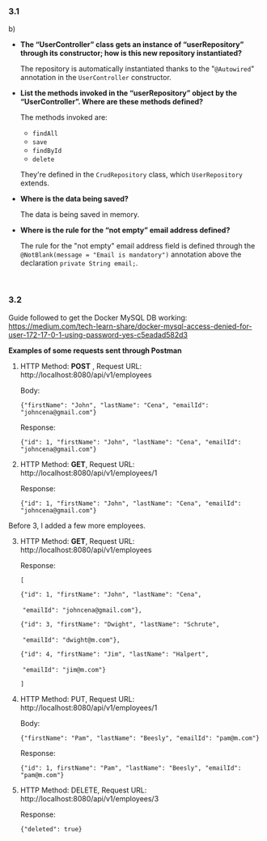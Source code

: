 ### 3.1

b)

* **The “UserController” class gets an instance of “userRepository” through its constructor; how is this new repository instantiated?**

  The repository is automatically instantiated thanks to the "`@Autowired`" annotation in the `UserController` constructor.

  

* **List the methods invoked in the “userRepository” object by the “UserController”. Where are these methods defined?**

  The methods invoked are:

  * `findAll`
  * `save`
  * `findById`
  * `delete`

  They're defined in the `CrudRepository` class, which `UserRepository` extends.

  

* **Where is the data being saved?**

  The data is being saved in memory. 

  

* **Where is the rule for the “not empty” email address defined?**

  The rule for the "not empty" email address field is defined through the `@NotBlank(message = "Email is mandatory")` annotation above the declaration `private String email;`.



​	

### 3.2

Guide followed to get the Docker MySQL DB working: https://medium.com/tech-learn-share/docker-mysql-access-denied-for-user-172-17-0-1-using-password-yes-c5eadad582d3

**Examples of some requests sent through Postman**

1. HTTP Method: **POST** , Request URL: http://localhost:8080/api/v1/employees 

   Body:

   `{"firstName": "John", "lastName": "Cena", "emailId": "johncena@gmail.com"}`

   Response:

   `{"id": 1, "firstName": "John", "lastName": "Cena", "emailId": "johncena@gmail.com"}`

2. HTTP Method: **GET**, Request URL: http://localhost:8080/api/v1/employees/1

   Response:

   `{"id": 1, "firstName": "John", "lastName": "Cena", "emailId": "johncena@gmail.com"}`

Before 3, I added a few more employees.

3. HTTP Method: **GET**, Request URL: http://localhost:8080/api/v1/employees

   Response:

   `[`

     `{"id": 1, "firstName": "John", "lastName": "Cena",`

   ​    `"emailId": "johncena@gmail.com"},`

     `{"id": 3, "firstName": "Dwight", "lastName": "Schrute", `

   ​    `"emailId": "dwight@m.com"},`

     `{"id": 4, "firstName": "Jim", "lastName": "Halpert",`

   ​    `"emailId": "jim@m.com"}`

   `]`

4. HTTP Method: PUT, Request URL: http://localhost:8080/api/v1/employees/1

   Body:

   `{"firstName": "Pam", "lastName": "Beesly", "emailId": "pam@m.com"}`

   Response:

   `{"id": 1, firstName": "Pam", "lastName": "Beesly", "emailId": "pam@m.com"}`

5. HTTP Method: DELETE, Request URL: http://localhost:8080/api/v1/employees/3

   Response:

   `{"deleted": true}`

